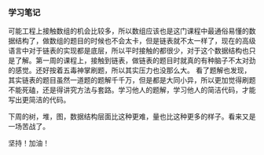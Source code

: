 ### 学习笔记

可能工程上接触数组的机会比较多，所以数组应该也是这门课程中最通俗易懂的数据结构了，做数组的题目的时候也不会太卡，但是链表就不太一样了，现在的高级语言中对于链表的实现都是底层，所以平时接触的都很少，对于这个数据结构也只是了解。第一周的课程上，接触到链表，做链表的题目时就真的有种脑子不太对劲的感觉。还好按着五毒神掌刷题，所以其实压力也没那么大。 看了题解也发现，其实链表的题目虽然一道题的题解千千万，但是都是大同小异，所以更加觉得刷题不能死磕，还是得讲究方法与套路。学习他人的题解，学习他人的简洁代码，才能写出更简洁的代码。

下周的树，堆，图，数据结构层面比这种更难，量也比这种更多的样子。看来又是一场苦战了。

坚持！加油！
